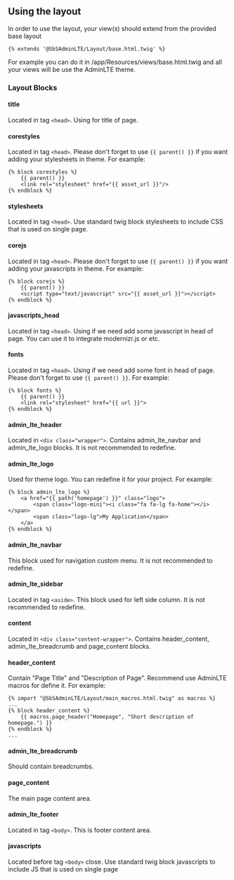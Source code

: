 ## Using the layout

In order to use the layout, your view(s) should extend from the provided base layout

```
{% extends '@SbSAdminLTE/Layout/base.html.twig' %}
```

For example you can do it in /app/Resources/views/base.html.twig and all your views will be use the AdminLTE theme.

### Layout Blocks

#### title
  Located in tag `<head>`. Using for title of page.

#### corestyles
  Located in tag `<head>`. Please don't forget to use `{{ parent() }}` if you want adding your stylesheets in theme. For example:
```twig
{% block corestyles %}
    {{ parent() }}
    <link rel="stylesheet" href="{{ asset_url }}"/>
{% endblock %}
```

#### stylesheets
  Located in tag `<head>`. Use standard twig block stylesheets to include CSS that is used on single page.

#### corejs
  Located in tag `<head>`. Please don't forget to use `{{ parent() }}` if you want adding your javascripts in theme. For example:
```twig
{% block corejs %}
    {{ parent() }}
    <script type="text/javascript" src="{{ asset_url }}"></script>
{% endblock %}
```

#### javascripts_head
  Located in tag `<head>`. Using if we need add some javascript in head of page. You can use it to integrate modernizr.js or etc.

#### fonts
  Located in tag `<head>`. Using if we need add some font in head of page. Please don't forget to use `{{ parent() }}`. For example:
```twig
{% block fonts %}
    {{ parent() }}
    <link rel="stylesheet" href="{{ url }}">
{% endblock %}
```

#### admin_lte_header
  Located in `<div class="wrapper">`. Contains admin_lte_navbar and admin_lte_logo blocks. It is not recommended to redefine.

#### admin_lte_logo
  Used for theme logo. You can redefine it for your project. For example:
```twig
{% block admin_lte_logo %}
    <a href="{{ path('homepage') }}" class="logo">
        <span class="logo-mini"><i class="fa fa-lg fa-home"></i></span>
        <span class="logo-lg">My Application</span>
    </a>
{% endblock %}
```

#### admin_lte_navbar
  This block used for navigation custom menu. It is not recommended to redefine.

#### admin_lte_sidebar
  Located in tag `<aside>`. This block used for left side column. It is not recommended to redefine.

#### content
 Located in `<div class="content-wrapper">`. Contains header_content, admin_lte_breadcrumb and page_content blocks.

#### header_content
  Contain "Page Title" and "Description of Page". Recommend use AdminLTE macros for define it.
  For example:
```twig
{% import "@SbSAdminLTE/Layout/main_macros.html.twig" as macros %}
...
{% block header_content %}
    {{ macros.page_header("Homepage", "Short description of homepage.") }}
{% endblock %}
...
```

#### admin_lte_breadcrumb
  Should contain breadcrumbs.

#### page_content
  The main page content area.

#### admin_lte_footer
  Located in tag `<body>`. This is footer content area.

#### javascripts
  Located before tag `<body>` close. Use standard twig block javascripts to include JS that is used on single page
